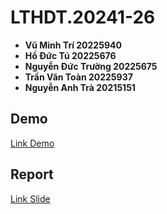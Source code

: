 # LTHDT.20241-26
- **Vũ Minh Trí 20225940**  
- **Hồ Đức Tú 20225676**  
- **Nguyễn Đức Trường 20225675**  
- **Trần Văn Toàn 20225937**  
- **Nguyễn Anh Trà 20215151**

## Demo
[Link Demo](https://drive.google.com/file/d/1ZOgmIJ4Eeo0F4x-T3w8n1b0qOS8qi-wb/view?usp=drive_link)

## Report
[Link Slide](https://drive.google.com/file/d/1cOX-hAu2szM7ecrAo9CFDmfkGGjinyyS/view?usp=drive_link)
